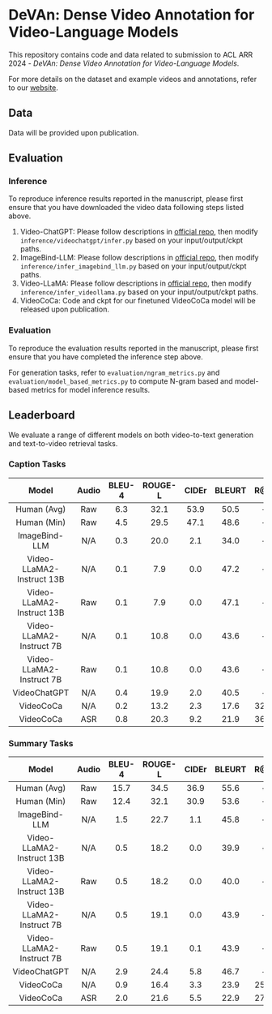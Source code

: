 # DeVAn: Dense Video Annotation for Video-Language Models
This repository contains code and data related to submission to ACL ARR 2024 - _DeVAn: Dense Video Annotation for Video-Language Models_.

For more details on the dataset and example videos and annotations, refer to our [website](https://anonymous.4open.science/w/DeVAn/).

## Data
Data will be provided upon publication.

## Evaluation

### Inference
To reproduce inference results reported in the manuscript, please first ensure that you have downloaded the video data following steps listed above.

1. Video-ChatGPT: Please follow descriptions in [official repo](https://github.com/mbzuai-oryx/Video-ChatGPT), then modify `inference/videochatgpt/infer.py` based on your input/output/ckpt paths.
2. ImageBind-LLM: Please follow descriptions in [official repo](https://github.com/OpenGVLab/LLaMA-Adapter/tree/main/imagebind_LLM), then modify `inference/infer_imagebind_llm.py` based on your input/output/ckpt paths.
3. Video-LLaMA: Please follow descriptions in [official repo](https://github.com/DAMO-NLP-SG/Video-LLaMA), then modify `inference/infer_videollama.py` based on your input/output/ckpt paths.
4. VideoCoCa: Code and ckpt for our finetuned VideoCoCa model will be released upon publication.

### Evaluation
To reproduce the evaluation results reported in the manuscript, please first ensure that you have completed the inference step above.

For generation tasks, refer to `evaluation/ngram_metrics.py` and `evaluation/model_based_metrics.py` to compute N-gram based and model-based metrics for model inference results.


## Leaderboard
We evaluate a range of different models on both video-to-text generation and text-to-video retrieval tasks.

### Caption Tasks
|           Model           | Audio | BLEU-4 | ROUGE-L | CIDEr | BLEURT | R@1 | R@5 | R@10 |
|:-------------------------:|:-----:|:------:|:-------:|:-----:|:------:|:---:|:---:|:----:|
|        Human (Avg)        |  Raw  |   6.3  |   32.1  |  53.9 |  50.5  |  -  |  -  |   -  |
|        Human (Min)        |  Raw  |   4.5  |   29.5  |  47.1 |  48.6  |  -  |  -  |   -  |
|       ImageBind-LLM       |  N/A  |   0.3  |   20.0  |  2.1  |  34.0  |  -  |  -  |   -  |
| Video-LLaMA2-Instruct 13B |  N/A  |   0.1  |   7.9   |  0.0  |  47.2  |  -  |  -  |   -  |
| Video-LLaMA2-Instruct 13B |  Raw  |   0.1  |   7.9   |  0.0  |  47.1  |  -  |  -  |   -  |
|  Video-LLaMA2-Instruct 7B |  N/A  |   0.1  |   10.8  |  0.0  |  43.6  |  -  |  -  |   -  |
|  Video-LLaMA2-Instruct 7B |  Raw  |   0.1  |   10.8  |  0.0  |  43.6  |  -  |  -  |   -  |
|        VideoChatGPT       |  N/A  |   0.4  |   19.9  |  2.0  |  40.5  |  -  |  -  |   -  |
|         VideoCoCa         |  N/A  |   0.2  |   13.2  |  2.3  |  17.6  | 32% | 50% |  58% |
|         VideoCoCa         |  ASR  |   0.8  |   20.3  |  9.2  |  21.9  | 36% | 53% |  59% |


### Summary Tasks
|           Model           | Audio | BLEU-4 | ROUGE-L | CIDEr | BLEURT | R@1 | R@5 | R@10 |
|:-------------------------:|:-----:|:------:|:-------:|:-----:|:------:|:---:|:---:|:----:|
|        Human (Avg)        |  Raw  |  15.7  |   34.5  |  36.9 |  55.6  |  -  |  -  |   -  |
|        Human (Min)        |  Raw  |  12.4  |   32.1  |  30.9 |  53.6  |  -  |  -  |   -  |
|       ImageBind-LLM       |  N/A  |   1.5  |   22.7  |  1.1  |  45.8  |  -  |  -  |   -  |
| Video-LLaMA2-Instruct 13B |  N/A  |   0.5  |   18.2  |  0.0  |  39.9  |  -  |  -  |   -  |
| Video-LLaMA2-Instruct 13B |  Raw  |   0.5  |   18.2  |  0.0  |  40.0  |  -  |  -  |   -  |
|  Video-LLaMA2-Instruct 7B |  N/A  |   0.5  |   19.1  |  0.0  |  43.9  |  -  |  -  |   -  |
|  Video-LLaMA2-Instruct 7B |  Raw  |   0.5  |   19.1  |  0.1  |  43.9  |  -  |  -  |   -  |
|        VideoChatGPT       |  N/A  |   2.9  |   24.4  |  5.8  |  46.7  |  -  |  -  |   -  |
|         VideoCoCa         |  N/A  |   0.9  |   16.4  |  3.3  |  23.9  | 25% | 41% |  48% |
|         VideoCoCa         |  ASR  |   2.0  |   21.6  |  5.5  |  22.9  | 27% | 42% |  48% |